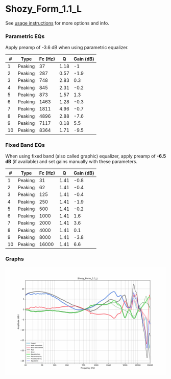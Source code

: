 # Shozy_Form_1.1_L
See [usage instructions](https://github.com/jaakkopasanen/AutoEq#usage) for more options and info.

### Parametric EQs
Apply preamp of -3.6 dB when using parametric equalizer.

|   # | Type    |   Fc (Hz) |    Q |   Gain (dB) |
|-----|---------|-----------|------|-------------|
|   1 | Peaking |        37 | 1.18 |        -1   |
|   2 | Peaking |       287 | 0.57 |        -1.9 |
|   3 | Peaking |       748 | 2.83 |         0.3 |
|   4 | Peaking |       845 | 2.31 |        -0.2 |
|   5 | Peaking |       873 | 1.57 |         1.3 |
|   6 | Peaking |      1463 | 1.28 |        -0.3 |
|   7 | Peaking |      1811 | 4.96 |        -0.7 |
|   8 | Peaking |      4896 | 2.88 |        -7.6 |
|   9 | Peaking |      7117 | 0.18 |         5.5 |
|  10 | Peaking |      8364 | 1.71 |        -9.5 |

### Fixed Band EQs
When using fixed band (also called graphic) equalizer, apply preamp of **-6.5 dB** (if available) and set gains manually with these parameters.

|   # | Type    |   Fc (Hz) |    Q |   Gain (dB) |
|-----|---------|-----------|------|-------------|
|   1 | Peaking |        31 | 1.41 |        -0.8 |
|   2 | Peaking |        62 | 1.41 |        -0.4 |
|   3 | Peaking |       125 | 1.41 |        -0.4 |
|   4 | Peaking |       250 | 1.41 |        -1.9 |
|   5 | Peaking |       500 | 1.41 |        -0.2 |
|   6 | Peaking |      1000 | 1.41 |         1.6 |
|   7 | Peaking |      2000 | 1.41 |         3.6 |
|   8 | Peaking |      4000 | 1.41 |         0.1 |
|   9 | Peaking |      8000 | 1.41 |        -3.8 |
|  10 | Peaking |     16000 | 1.41 |         6.6 |

### Graphs
![](./Shozy_Form_1.1_L.png)
